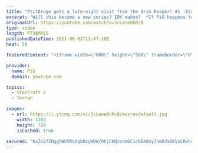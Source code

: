 ```yaml
---
title: "PtitDrogo gets a late-night visit from the Grim Reaper! #1 -StarCraft 2"
excerpt: "Will this become a new series? IDK mabye?  *If PiG happens to talk about a viewer tournament the announced day is wrong as we had to move it a few times hahahaha  Like the content? Then consider to leave a thumbs up and subscribe! ;) Videos don’t appear in your feed and you want to get notified about"
originalUrl: https://youtube.com/watch?v=3cLene8nRc8
type: video
length: PT38M45S
publishedDateTime: 2021-06-01T12:47:10Z
heat: 50

featuredContent: "<iframe width=\"800\" height=\"500\" frameborder=\"0\" src=\"https://www.youtube.com/embed/3cLene8nRc8\" allow=\"accelerometer; autoplay; encrypted-media; gyroscope; picture-in-picture\" allowfullscreen></iframe>"

provider:
  name: PiG
  domain: youtube.com

topics:
  - StarCraft 2
  - Terran

images:
  - url: https://i.ytimg.com/vi/3cLene8nRc8/maxresdefault.jpg
    width: 1280
    height: 720
    isCached: true

secured: "KxZo27ZHgghWUVRVdqbDxyWOW/0hjCHQzcdmGCic6E48vyJnm0JxGKVxLRxhvIVyVH5ueV6BgynNW4GEDE36/56hibs0RX5yrL04U6coMZ66IJP5WiOq6qhNcw4PFO5rM5zBaWrHy3MEuadsyfqeYuu9UiMxaVvwcBKXncDDxhSjRac/GHfma6zTNsZz3i5Gva5E7wCgR+/sjcbOuywEA9xR2fkIiIAujlqJzGI7vfxpfClXz/MFRodDIRXHmpFt4tKlDPLjbRPNdrplczCiNssldeywoSAewVJSZD7Yck7l//ir7akvifMspOjNFPFNdXG0iOx7EoyjHmoJhaj6HG3gul/Q694GgeOxE908Ibr4z8CJS3Z6HRA3/93gaOVzkCzXIJHpImiyPu6+95v/otONtR1vfTBMar9ehocdOAU=;sbGsg5BrrZpHvWLr+bzI7Q=="
---
```


